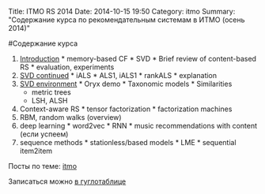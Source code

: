 Title: ITMO RS 2014
Date: 2014-10-15 19:50
Category: itmo
Summary: "Содержание курса по рекомендательным системам в ИТМО (осень 2014)"


#Содержание курса
  1. [Introduction]({filename}/itmo-recsys-2014/lecture1.md)
    * memory-based CF
    * SVD
    * Brief review of content-based RS
    * evaluation, experiments
  2. [SVD continued]({filename}/itmo-recsys-2014/lecture2.md)
    * iALS
    * ALS1, iALS1
    * rankALS
    * explanation
  3. [SVD environment]({filename}/itmo-recsys-2014/lecture3.md)
    * Oryx demo
    * Taxonomic models
    * Similarities
      * metric trees
      * LSH, ALSH
  4. Context-aware RS
    * tensor factorization
    * factorization machines
  5. RBM, random walks (overview)
  6. deep learning
    * word2vec
    * RNN
    * music recommendations with content (если успеем)
  7. sequence methods
    * stationless/based models
    * LME
    * sequential item2item

Посты по теме: [itmo](http://www.4ducks.ru/category/itmo.html)

Записаться можно [в гуглотаблице](https://docs.google.com/spreadsheets/d/1v_Hqs7BjI-hR8tPOsRJHJ8wrtZHzQnB0JeuW3s09cT8/edit?usp=sharing)